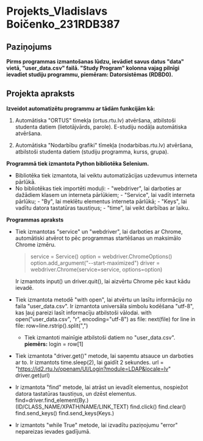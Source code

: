 # Projekts_Vladislavs Boičenko_231RDB387

## Paziņojums
**Pirms programmas izmantošanas lūdzu, ievādiet savus datus "data" vietā, "user_data.csv" failā. "Study Program" kolonna vajag pilnīgi ievadiet studiju programmu, piemēram: Datorsistēmas (RDBD0).**

## Projekta apraksts
**Izveidot automatizētu programmu ar tādām funkcijām kā:**
  1) Automātiska "ORTUS" tīmekļa (ortus.rtu.lv) atvēršana, atbilstoši studenta datiem (lietotājvārds, parole). E-studiju nodāļa automātiska atvēršana.

  2) Automātiska "Nodarbību grafiki" tīmekļa (nodarbibas.rtu.lv) atvēršana, atbilstoši studenta datiem (studiju programma, kurss, grupa).

**Programmā tiek izmantota Python bibliotēka Selenium.**
  - Bibliotēka tiek izmantota, lai veiktu automatizācijas uzdevumus interneta pārlūkā.
  - No bibliotēkas tiek importēti moduļi:
        - "webdriver", lai darboties ar dažādiem klasem un interneta pārlūkiem;
        - "Service", lai vadīt interneta pārlūku;
        - "By", lai meklētu elementus interneta pārlūkā;
        - "Keys", lai vadītu datora tastatūras taustiņus;
        - "time", lai veikt darbības ar laiku.

**Programmas apraksts**
  - Tiek izmantotas "service" un "webdriver", lai darboties ar Chrome, automātiski atvērot to pēc programmas startēšanas un maksimālo Chrome izmēru.
    > service = Service()
    > option = webdriver.ChromeOptions()
    > option.add_argument("--start-maximized")
    > driver = webdriver.Chrome(service=service, options=option)

    Ir izmantots input() un driver.quit(), lai aizvērtu Chrome pēc kaut kādu ievadē.

  - Tiek izmantota metodē "with open", lai atvērtu un lasītu informāciju no faila "user_data.csv". Ir izmantota universāla simbolu kodēšana "utf-8", kas ļauj pareizi lasīt informacīju atbilstoši vālodai.
    with open("user_data.csv", "r", encoding="utf-8") as file:
    next(file)
    for line in file:
        row=line.rstrip().split(",")
    - Tiek izmantoti mainīgie atbilstoši datiem no "user_data.csv".
      **piemērs:** login = row[1]

  - Tiek izmantota "driver.get()" metode, lai saņemtu atsauce un darboties ar to. Ir izmantots time.sleep(2), lai gaidīt 2 sekundes.
    url = "https://id2.rtu.lv/openam/UI/Login?module=LDAP&locale=lv"
    driver.get(url)
  
  - Ir izmantota "find" metode, lai atrāst un ievadīt elementus, nospiežot datora tastatūras taustiņus, un dzēst elementus.
    find=driver.find_element(By.) (ID/CLASS_NAME/XPATH/NAME/LINK_TEXT)
    find.click()
    find.clear()
    find.send_keys()
    find.send_keys(Keys.)
  
  - Ir izmantots "while True" metode, lai izvadītu paziņojumu "error" nepareizas ievades gadījumā.






